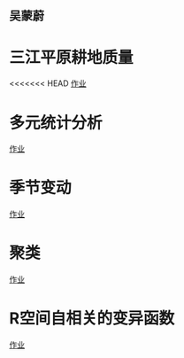 ## 吴蒙蔚


# 三江平原耕地质量
<<<<<<< HEAD
<a href="/landuse.html">作业</a>

#  多元统计分析
<a href="/RPubs - 多元统计分析.html">作业</a>

# 季节变动
<a href="/TimeSeries.html">作业</a>





# 聚类
<a href="/聚类.html">作业</a>



# R空间自相关的变异函数
<a href="/R空间自相关的变异函数.html">作业</a>

